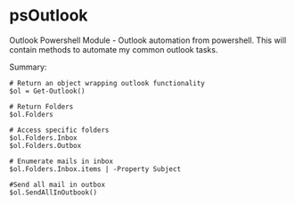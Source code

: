 psOutlook
=========

Outlook Powershell Module - Outlook automation from powershell. This will contain methods to automate my common outlook tasks.



Summary:

    # Return an object wrapping outlook functionality
    $ol = Get-Outlook()

    # Return Folders
    $ol.Folders

    # Access specific folders
    $ol.Folders.Inbox
    $ol.Folders.Outbox

    # Enumerate mails in inbox
    $ol.Folders.Inbox.items | -Property Subject 

    #Send all mail in outbox
    $ol.SendAllInOutbook()

